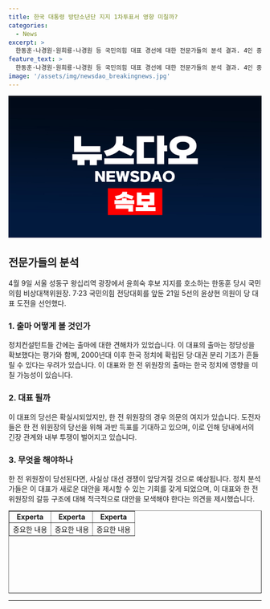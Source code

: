 ```yaml
---
title: 한국 대통령 방탄소년단 지지 1차투표서 영향 미칠까?
categories:
  - News
excerpt: >
  한동훈·나경원·원희룡·나경원 등 국민의힘 대표 경선에 대한 전문가들의 분석 결과. 4인 중 2인들은 한동훈이나 나경원이 당선될 가능성이 높다는 의견을 내비쳤으며, 이 대표의 연임에 대한 의견도 갈리고 있다. 윤상현 의원의 도전으로 전당대회를 맞는 더불어민주당의 경우, 이재명 대표의 독주 체제에 대한 의문이 나왔다. 선거 결과에 따라 대선 경쟁의 앞당김이 예상되고 있으며, 대표가 제시하는 새로운 대안에 주목할 필요가 있다.
feature_text: >
  한동훈·나경원·원희룡·나경원 등 국민의힘 대표 경선에 대한 전문가들의 분석 결과. 4인 중 2인들은 한동훈이나 나경원이 당선될 가능성이 높다는 의견을 내비쳤으며, 이 대표의 연임에 대한 의견도 갈리고 있다. 윤상현 의원의 도전으로 전당대회를 맞는 더불어민주당의 경우, 이재명 대표의 독주 체제에 대한 의문이 나왔다. 선거 결과에 따라 대선 경쟁의 앞당김이 예상되고 있으며, 대표가 제시하는 새로운 대안에 주목할 필요가 있다.
image: '/assets/img/newsdao_breakingnews.jpg'
---
```


<p><img src="/assets/img/newsdao_breakingnews.jpg" alt="pcversion 속보" /></p>

<h2 data-ke-size="size26">전문가들의 분석</h2>

<p data-ke-size="size16">4월 9일 서울 성동구 왕십리역 광장에서 윤희숙 후보 지지를 호소하는 한동훈 당시 국민의힘 비상대책위원장. 7·23 국민의힘 전당대회를 앞둔 21일 5선의 윤상현 의원이 당 대표 도전을 선언했다.</p>

<h3>1. 출마 어떻게 볼 것인가</h3>

<p data-ke-size="size16">정치컨설턴트들 간에는 출마에 대한 견해차가 있었습니다. 이 대표의 출마는 정당성을 확보했다는 평가와 함께, 2000년대 이후 한국 정치에 확립된 당·대권 분리 기조가 흔들릴 수 있다는 우려가 있습니다. 이 대표와 한 전 위원장의 출마는 한국 정치에 영향을 미칠 가능성이 있습니다.</p>

<h3>2. 대표 될까</h3>

<p data-ke-size="size16">이 대표의 당선은 확실시되었지만, 한 전 위원장의 경우 의문의 여지가 있습니다. 도전자들은 한 전 위원장의 당선을 위해 과반 득표를 기대하고 있으며, 이로 인해 당내에서의 긴장 관계와 내부 투쟁이 벌어지고 있습니다.</p>

<h3>3. 무엇을 해야하나</h3>

<p data-ke-size="size16">한 전 위원장이 당선된다면, 사실상 대선 경쟁이 앞당겨질 것으로 예상됩니다. 정치 분석가들은 이 대표가 새로운 대안을 제시할 수 있는 기회를 갖게 되었으며, 이 대표와 한 전 위원장의 갈등 구조에 대해 적극적으로 대안을 모색해야 한다는 의견을 제시했습니다.</p>

<table style="border-collapse: collapse; width: 100%; height: 165px;" border="1">
<tbody>
<tr>
<td style="width: 33.3333%; text-align: center; height: 17px;"><b>Experta</b></td>
<td style="width: 33.3333%; text-align: center; height: 17px;"><b>Experta</b></td>
<td style="width: 33.3333%; text-align: center; height: 17px;"><b>Experta</b></td>
</tr>
<tr>
<td style="width: 33.3333%; text-align: center; height: 17px;">중요한 내용</td>
<td style="width: 33.3333%; text-align: center; height: 17px;">중요한 내용</td>
<td style="width: 33.3333%; text-align: center; height: 17px;">중요한 내용</td>
</tr>
</tbody>
</table>

<hr>

<p data-ke-size="size16"></p>

